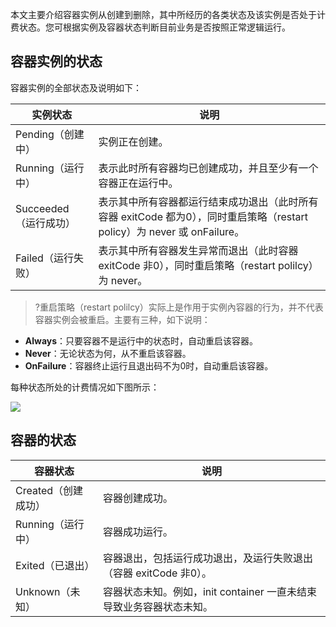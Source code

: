 
本文主要介绍容器实例从创建到删除，其中所经历的各类状态及该实例是否处于计费状态。您可根据实例及容器状态判断目前业务是否按照正常逻辑运行。

## 容器实例的状态

容器实例的全部状态及说明如下：

| 实例状态 | 说明 | 
|----------------|---------|
| Pending（创建中）| 实例正在创建。 |
| Running（运行中） | 表示此时所有容器均已创建成功，并且至少有一个容器正在运行中。 |
| Succeeded（运行成功） | 表示其中所有容器都运行结束成功退出（此时所有容器 exitCode 都为0），同时重启策略（restart policy）为 never 或 onFailure。 |
| Failed（运行失败） | 表示其中所有容器发生异常而退出（此时容器 exitCode 非0），同时重启策略（restart polilcy）为 never。 |

>?重启策略（restart polilcy）实际上是作用于实例內容器的行为，并不代表容器实例会被重启。主要有三种，如下说明：
- **Always**：只要容器不是运行中的状态时，自动重启该容器。
- **Never**：无论状态为何，从不重启该容器。
- **OnFailure**：容器终止运行且退出码不为0时，自动重启该容器。
 
每种状态所处的计费情况如下图所示：

![](https://main.qcloudimg.com/raw/057681f9bd16af19e1422f1b8a9c3725.png)

## 容器的状态

| 容器状态 | 说明 | 
|---------|---------|
| Created（创建成功） | 容器创建成功。 |
| Running（运行中） | 容器成功运行。 |
| Exited（已退出） | 容器退出，包括运行成功退出，及运行失败退出（容器 exitCode 非0）。|
| Unknown（未知） | 容器状态未知。例如，init container 一直未结束导致业务容器状态未知。|
